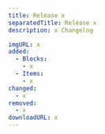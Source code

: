 ```yaml
---
title: Release x
separatedTitle: Release x
description: x Changelog

imgURL: x
added:
  - Blocks:
    - x
  - Items:
    - x
changed:
  - x
removed:
  - x
downloadURL: x
---
```

